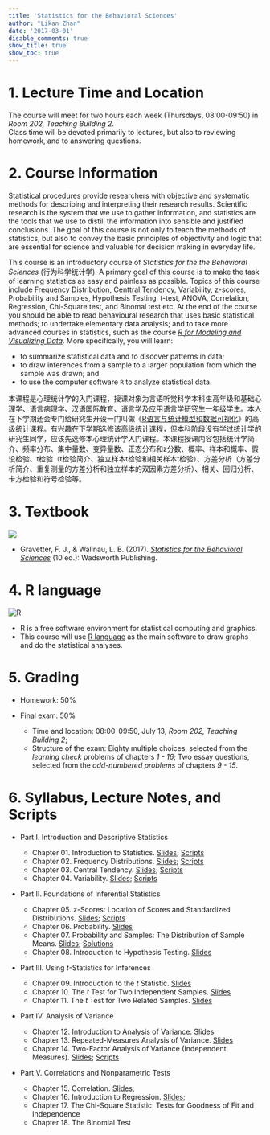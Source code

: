 ```yaml
---
title: 'Statistics for the Behavioral Sciences'
author: "Likan Zhan"
date: '2017-03-01'
disable_comments: true
show_title: true
show_toc: true
---
```


# 1. Lecture Time and Location

The course will meet for two hours each week (Thursdays, 08:00-09:50) in *Room 202, Teaching Building 2*. <br>
Class time will be devoted primarily to lectures, but also to reviewing homework, and to answering questions.

# 2. Course Information

Statistical procedures provide researchers with objective and systematic methods for describing and interpreting their research results. Scientific research is the system that we use to gather information, and statistics are the tools that we use to distill the information into sensible and justified conclusions. The goal of this course is not only to teach the methods of statistics, but also to convey the basic principles of objectivity and logic that are essential for science and valuable for decision making in everyday life.

This course is an introductory course of *Statistics for the the Behavioral Sciences* (行为科学统计学). A primary goal of this course is to make the task of learning statistics as easy and painless as possible. Topics of this course include Frequency Distribution, Centtral Tendency, Variability, z-scores, Probability and Samples, Hypothesis Testing, t-test, ANOVA, Correlation, Regression, Chi-Square test, and Binomal test etc. At the end of the course you should be able to read behavioural research that uses basic statistical methods; to undertake elementary data analysis; and to take more advanced courses in statistics, such as the course *[R for Modeling and Visualizing Data](/en/teach/model_vis_data/)*. More specifically, you will learn:

- to summarize statistical data and to discover patterns in data;
- to draw inferences from a sample to a larger population from which the sample was drawn; and
- to use the computer software `R` to analyze statistical data.

本课程是心理统计学的入门课程，授课对象为言语听觉科学本科生高年级和基础心理学、语言病理学、汉语国际教育、语言学及应用语言学研究生一年级学生。本人在下学期还会专门给研究生开设一门叫做《[R语言与统计模型和数据可视化](/en/teach/model_vis_data/)》的高级统计课程。有兴趣在下学期选修该高级统计课程，但本科阶段没有学过统计学的研究生同学，应该先选修本心理统计学入门课程。本课程授课内容包括统计学简介、频率分布、集中量数、变异量数、正态分布和z分数、概率、样本和概率、假设检验、t检验（t检验简介、独立样本t检验和相关样本t检验）、方差分析（方差分析简介、重复测量的方差分析和独立样本的双因素方差分析）、相关、回归分析、卡方检验和符号检验等。

# 3. Textbook

![](https://images-na.ssl-images-amazon.com/images/I/51-o2uzSl9L._SX401_BO1,204,203,200_.jpg)

- Gravetter, F. J., & Wallnau, L. B. (2017). *[Statistics for the Behavioral Sciences](https://www.amazon.com/Statistics-Behavioral-Sciences-MindTap-Psychology/dp/1305504917)* (10 ed.): Wadsworth Publishing.

# 4. R language

![R](http://www.nature.com/polopoly_fs/7.22631.1418912852!/image/TB1.jpg_gen/derivatives/landscape_630/TB1.jpg)

- R is a free software environment for statistical computing and graphics.
- This course will use [R language](https://www.r-project.org) as the main software to draw graphs and do the statistical analyses.


# 5. Grading

- Homework: 50%

- Final exam: 50%
  - Time and location: 08:00-09:50, July 13, *Room 202, Teaching Building 2*;
  - Structure of the exam: Eighty multiple choices, selected from the *learning check* problems of chapters *1 - 16*; Two essay questions, selected from the *odd-numbered problems* of chapters *9 - 15*.

# 6. Syllabus, Lecture Notes, and Scripts

- Part I. Introduction and Descriptive Statistics
  - Chapter 01. Introduction to Statistics. [Slides](https://statbehavsci.likan.info/CH.01.pdf); [Scripts](/en/teach/stat_behav_sci/ch_01/)
  - Chapter 02. Frequency Distributions. [Slides](https://statbehavsci.likan.info/CH.02.pdf); [Scripts](/en/teach/stat_behav_sci/ch_02/)
  - Chapter 03. Central Tendency. [Slides](https://statbehavsci.likan.info/CH.03.pdf); [Scripts](/en/teach/stat_behav_sci/ch_03/)
  - Chapter 04. Variability. [Slides](https://statbehavsci.likan.info/CH.04.pdf); [Scripts](/en/teach/stat_behav_sci/ch_04/)

- Part II. Foundations of Inferential Statistics
  - Chapter 05. z-Scores: Location of Scores and Standardized Distributions. [Slides](http://statbehavsci.likan.info/CH.05.pdf); [Scripts](/en/teach/stat_behav_sci/ch_05/)
  - Chapter 06. Probability. [Slides](https://statbehavsci.likan.info/CH.06.pdf)
  - Chapter 07. Probability and Samples: The Distribution of Sample Means. [Slides](https://statbehavsci.likan.info/CH.07.pdf); [Solutions](https://statbehavsci.likan.info/CH.07.Solutions.png)
  - Chapter 08. Introduction to Hypothesis Testing. [Slides](https://statbehavsci.likan.info/CH.08.pdf)

- Part III. Using *t*-Statistics for Inferences
  - Chapter 09. Introduction to the *t* Statistic. [Slides](https://statbehavsci.likan.info/CH.09.pdf)
  - Chapter 10. The *t* Test for Two Independent Samples. [Slides](https://statbehavsci.likan.info/CH.10.pdf)
  - Chapter 11. The *t* Test for Two Related Samples. [Slides](https://statbehavsci.likan.info/CH.11.pdf)

- Part IV. Analysis of Variance
  - Chapter 12. Introduction to Analysis of Variance. [Slides](https://statbehavsci.likan.info/CH.12.pdf)
  - Chapter 13. Repeated-Measures Analysis of Variance. [Slides](https://statbehavsci.likan.info/CH.13.pdf)
  - Chapter 14. Two-Factor Analysis of Variance (Independent Measures). [Slides](http://statbehavsci.likan.info/CH.14.pdf); [Scripts](/en/teach/stat_behav_sci/ch_14/)

- Part V. Correlations and Nonparametric Tests
  - Chapter 15. Correlation. [Slides](http://statbehavsci.likan.info/CH.15.pdf);
  - Chapter 16. Introduction to Regression. [Slides](http://statbehavsci.likan.info/CH.16.pdf);
  - Chapter 17. The Chi-Square Statistic: Tests for Goodness of Fit and Independence
  - Chapter 18. The Binomial Test
